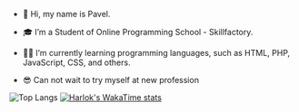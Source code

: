 - 👋 Hi, my name is Pavel.
- 🎓 I’m a Student of Online Programming School - Skillfactory.
- ✍🏻 I’m currently learning programming languages, such as HTML, PHP, JavaScript, CSS, and others.

- 😎 Can not wait to try myself at new profession

![Top Langs](https://github-readme-stats.vercel.app/api/top-langs/?username=anuraghazra&layout=donut&theme=transparent ) [![Harlok's WakaTime stats](https://github-readme-stats.vercel.app/api/wakatime?username=doomscourge416&layout=compact&theme=transparent )](https://github.com/anuraghazra/github-readme-stats)



<!--
- 📫 How to reach me ...
- 😄 Pronouns: ...
- ⚡ Fun fact: ...


 
doomscourge416/doomscourge416 is a ✨ special ✨ repository because its `README.md` (this file) appears on your GitHub profile.
You can click the Preview link to take a look at your changes.
--->
